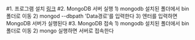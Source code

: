 
#1. 프로그램 설치
    [링크](http://www.mongodb.org/downloads)
#2. MongoDB 서버 실행
    1) mongodb 설치된 폴더에서 bin 폴더로 이동
    2) mongod --dbpath 'Data경로'를 입력한다
    3) 엔터를 입력하면 MongoDB 서버가 실행된다
#3. MongoDB 접속
    1) mongodb 설치된 폴더에서 bin 폴더로 이동
    2) mongo 실행하면 서버로 접속한다